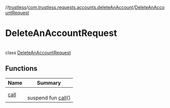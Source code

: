 //[trustless](../../../index.md)/[com.trustless.requests.accounts.deleteAnAccount](../index.md)/[DeleteAnAccountRequest](index.md)

# DeleteAnAccountRequest

\
class [DeleteAnAccountRequest](index.md)

## Functions

| Name | Summary |
|---|---|
| [call](call.md) | <br>suspend fun [call](call.md)() |
